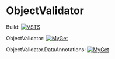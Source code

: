 # ObjectValidator

Build: [![VSTS](https://twsouthwick.visualstudio.com/_apis/public/build/definitions/9ae74bf6-22af-40aa-bd59-8f82c58631ef/47/badge)](https://twsouthwick.visualstudio.com/Personal/_build/index?context=mine&path=%5C&definitionId=47&_a=completed)

ObjectValidator: [![MyGet](https://img.shields.io/myget/objectvalidator/v/objectvalidator.svg)](https://www.myget.org/feed/objectvalidator/package/nuget/ObjectValidator)

ObjectValidator.DataAnnotations: [![MyGet](https://img.shields.io/myget/objectvalidator/v/objectvalidator.dataannotations.svg)](https://www.myget.org/feed/objectvalidator/package/nuget/ObjectValidator.DataAnnotations)
